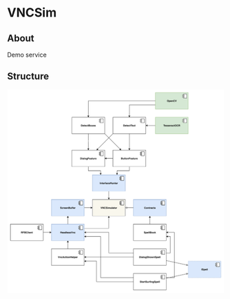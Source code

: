 # VNCSim

## About

Demo service

## Structure

![Structure](https://raw.githubusercontent.com/ai-trepalin/vncsim/master/assets/VNCSimulator.png)


